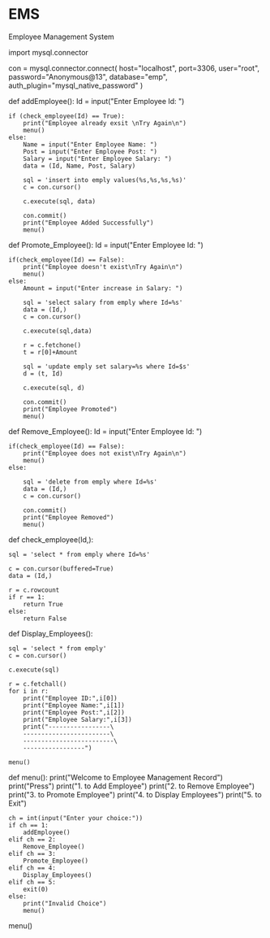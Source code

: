 # EMS
Employee Management System

import mysql.connector

con = mysql.connector.connect(
    host="localhost",
    port=3306,
    user="root",
    password="Anonymous@13",
    database="emp",
    auth_plugin="mysql_native_password"
)


def addEmployee():
    Id = input("Enter Employee Id: ")

    if (check_employee(Id) == True):
        print("Employee already exsit \nTry Again\n")
        menu()
    else:
        Name = input("Enter Employee Name: ")
        Post = input("Enter Employee Post: ")
        Salary = input("Enter Employee Salary: ")
        data = (Id, Name, Post, Salary)

        sql = 'insert into emply values(%s,%s,%s,%s)'
        c = con.cursor()

        c.execute(sql, data)

        con.commit()
        print("Employee Added Successfully")
        menu()

def Promote_Employee():
    Id = input("Enter Employee Id: ")

    if(check_employee(Id) == False):
        print("Employee doesn't exist\nTry Again\n")
        menu()
    else:
        Amount = input("Enter increase in Salary: ")

        sql = 'select salary from emply where Id=%s'
        data = (Id,)
        c = con.cursor()

        c.execute(sql,data)

        r = c.fetchone()
        t = r[0]+Amount

        sql = 'update emply set salary=%s where Id=$s'
        d = (t, Id)

        c.execute(sql, d)

        con.commit()
        print("Employee Promoted")
        menu()

def Remove_Employee():
    Id = input("Enter Employee Id: ")

    if(check_employee(Id) == False):
        print("Employee does not exist\nTry Again\n")
        menu()
    else:

        sql = 'delete from emply where Id=%s'
        data = (Id,)
        c = con.cursor()

        con.commit()
        print("Employee Removed")
        menu()

def check_employee(Id,):

    sql = 'select * from emply where Id=%s'

    c = con.cursor(buffered=True)
    data = (Id,)

    r = c.rowcount
    if r == 1:
        return True
    else:
        return False

def Display_Employees():


    sql = 'select * from emply'
    c = con.cursor()

    c.execute(sql)

    r = c.fetchall()
    for i in r:
        print("Employee ID:",i[0])
        print("Employee Name:",i[1])
        print("Employee Post:",i[2])
        print("Employee Salary:",i[3])
        print("-----------------\
        ------------------------\
        -------------------------\
        -----------------")

    menu()

def menu():
    print("Welcome to Employee Management Record")
    print("Press")
    print("1. to Add Employee")
    print("2. to Remove Employee")
    print("3. to Promote Employee")
    print("4. to Display Employees")
    print("5. to Exit")

    ch = int(input("Enter your choice:"))
    if ch == 1:
        addEmployee()
    elif ch == 2:
        Remove_Employee()
    elif ch == 3:
        Promote_Employee()
    elif ch == 4:
        Display_Employees()
    elif ch == 5:
        exit(0)
    else:
        print("Invalid Choice")
        menu()

menu()

